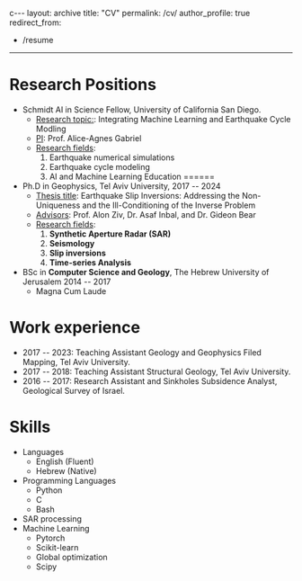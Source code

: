 c---
layout: archive
title: "CV"
permalink: /cv/
author_profile: true
redirect_from:
  - /resume
---


Research Positions
======
* Schmidt AI in Science Fellow, University of California San Diego.
    - <ins>Research topic:</ins>: Integrating Machine Learning and Earthquake Cycle Modling
    - <ins>PI</ins>: Prof. Alice-Agnes Gabriel
    - <ins>Research fields</ins>:
        1. Earthquake numerical simulations
        2. Earthquake cycle modeling
        3. AI and Machine Learning
Education
======
* Ph.D in Geophysics, Tel Aviv University, 2017  --  2024
    - <ins>Thesis title</ins>: Earthquake Slip Inversions: Addressing the Non-Uniqueness and the Ill-Conditioning of the Inverse Problem
    - <ins>Advisors</ins>: Prof. Alon Ziv, Dr. Asaf Inbal, and Dr. Gideon Bear
    - <ins>Research fields</ins>:
        1. **Synthetic Aperture Radar (SAR)**
        2. **Seismology**
        3. **Slip inversions**
        4. **Time-series Analysis**
* BSc in **Computer Science and Geology**, The Hebrew University of Jerusalem 2014 -- 2017  
    - Magna Cum Laude


Work experience
======
* 2017 -- 2023: Teaching Assistant Geology and Geophysics Filed Mapping, Tel Aviv University.
* 2017 -- 2018: Teaching Assistant Structural Geology, Tel Aviv University.
* 2016 -- 2017: Research Assistant and Sinkholes Subsidence Analyst, Geological Survey of Israel. 

Skills
======
* Languages
    - English (Fluent)
    - Hebrew (Native)
* Programming Languages
    - Python
    - C
    - Bash
* SAR processing
* Machine Learning
    - Pytorch
    - Scikit-learn
    - Global optimization
    - Scipy

